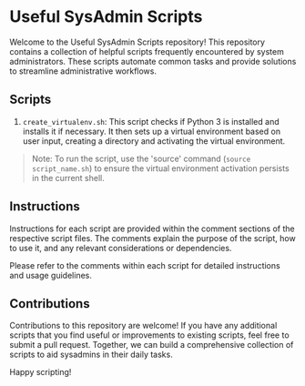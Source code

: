 # Useful SysAdmin Scripts

Welcome to the Useful SysAdmin Scripts repository! This repository contains a collection of helpful scripts frequently encountered by system administrators. These scripts automate common tasks and provide solutions to streamline administrative workflows.

## Scripts

1. `create_virtualenv.sh`: This script checks if Python 3 is installed and installs it if necessary. It then sets up a virtual environment based on user input, creating a directory and activating the virtual environment.

> Note: To run the script, use the 'source' command (`source script_name.sh`) to ensure the virtual environment activation persists in the current shell.

## Instructions

Instructions for each script are provided within the comment sections of the respective script files. The comments explain the purpose of the script, how to use it, and any relevant considerations or dependencies.

Please refer to the comments within each script for detailed instructions and usage guidelines.

## Contributions

Contributions to this repository are welcome! If you have any additional scripts that you find useful or improvements to existing scripts, feel free to submit a pull request. Together, we can build a comprehensive collection of scripts to aid sysadmins in their daily tasks.

Happy scripting!
